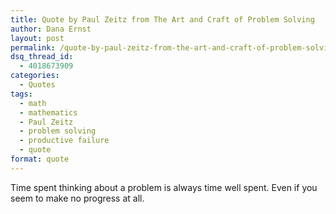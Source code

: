 ```yaml
---
title: Quote by Paul Zeitz from The Art and Craft of Problem Solving
author: Dana Ernst
layout: post
permalink: /quote-by-paul-zeitz-from-the-art-and-craft-of-problem-solving/
dsq_thread_id:
  - 4018673909
categories:
  - Quotes
tags:
  - math
  - mathematics
  - Paul Zeitz
  - problem solving
  - productive failure
  - quote
format: quote
---
```


<i class="fa fa-quote-left fa-3x fa-pull-left fa-border"></i>Time spent thinking about a problem is always time well spent. Even if you seem to make no progress at all.
